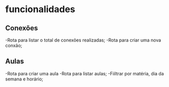 # funcionalidades

## Conexões
-Rota para listar o total de conexões realizadas;
-Rota para criar uma nova conxão;

## Aulas
-Rota para criar uma aula
-Rota para listar aulas;
 -Fiiltrar por matéria, dia da semana e horário;